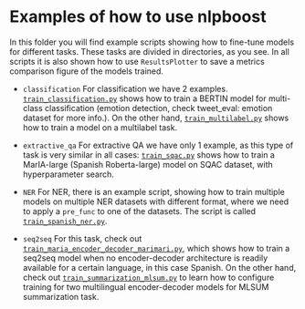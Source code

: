 # Examples of how to use nlpboost

In this folder you will find example scripts showing how to fine-tune models for different tasks. These tasks are divided in directories, as you see. In all scripts it is also shown how to use `ResultsPlotter` to save a metrics comparison figure of the models trained.

* `classification`
    For classification we have 2 examples. [`train_classification.py`](https://github.com/avacaondata/nlpboost/blob/main/examples/classification/train_classification.py) shows how to train a BERTIN model for multi-class classification (emotion detection, check tweet_eval: emotion dataset for more info.). On the other hand, [`train_multilabel.py`](https://github.com/avacaondata/nlpboost/blob/main/examples/classification/train_multilabel.py) shows how to train a model on a multilabel task.

* `extractive_qa`
    For extractive QA we have only 1 example, as this type of task is very similar in all cases: [`train_sqac.py`](https://github.com/avacaondata/nlpboost/blob/main/examples/extractive_qa/train_sqac.py) shows how to train a MarIA-large (Spanish Roberta-large) model on SQAC dataset, with hyperparameter search.

* `NER`
    For NER, there is an example script, showing how to train multiple models on multiple NER datasets with different format, where we need to apply a `pre_func` to one of the datasets. The script is called [`train_spanish_ner.py`](https://github.com/avacaondata/nlpboost/blob/main/examples/NER/train_spanish_ner.py).
* `seq2seq`
    For this task, check out [`train_maria_encoder_decoder_marimari.py`](https://github.com/avacaondata/nlpboost/blob/main/examples/seq2seq/train_maria_encoder_decoder_marimari.py), which shows how to train a seq2seq model when no encoder-decoder architecture is readily available for a certain language, in this case Spanish. On the other hand, check out [`train_summarization_mlsum.py`](https://github.com/avacaondata/nlpboost/blob/main/examples/seq2seq/train_summarization_mlsum.py) to learn how to configure training for two multilingual encoder-decoder models for MLSUM summarization task.